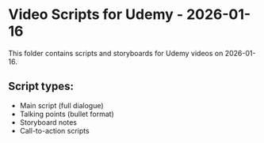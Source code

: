 # Video Scripts for Udemy - 2026-01-16

This folder contains scripts and storyboards for Udemy videos on 2026-01-16.

## Script types:
- Main script (full dialogue)
- Talking points (bullet format)
- Storyboard notes
- Call-to-action scripts

